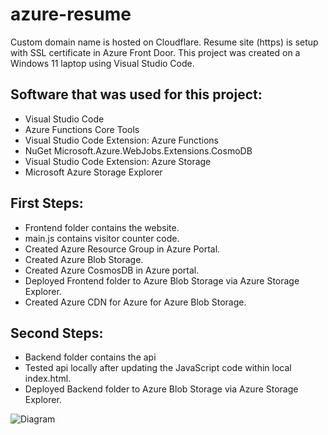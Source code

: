# azure-resume
Custom domain name is hosted on Cloudflare. Resume site (https) is setup with SSL certificate in Azure Front Door. This project was created on a Windows 11 laptop using Visual Studio Code.

## Software that was used for this project:
- Visual Studio Code
- Azure Functions Core Tools
- Visual Studio Code Extension: Azure Functions
- NuGet Microsoft.Azure.WebJobs.Extensions.CosmoDB
- Visual Studio Code Extension: Azure Storage
- Microsoft Azure Storage Explorer

## First Steps:
- Frontend folder contains the website.
- main.js contains visitor counter code.
- Created Azure Resource Group in Azure Portal.
- Created Azure Blob Storage.
- Created Azure CosmosDB in Azure portal.
- Deployed Frontend folder to Azure Blob Storage via Azure Storage Explorer.
- Created Azure CDN for Azure for Azure Blob Storage.

## Second Steps:
- Backend folder contains the api
- Tested api locally after updating the JavaScript code within local index.html.
- Deployed Backend folder to Azure Blob Storage via Azure Storage Explorer.




![Diagram](img/azurediagram.PNG)
